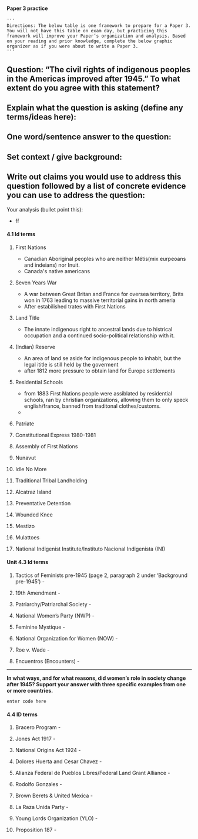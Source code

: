 #### Paper 3 practice 

    '''
    Directions: The below table is one framework to prepare for a Paper 3. You will not have this table on exam day, but practicing this framework will improve your Paper’s organization and analysis. Based on your reading and prior knowledge, complete the below graphic organizer as if you were about to write a Paper 3.
    '''
  

Question: “The civil rights of indigenous peoples in the Americas improved after 1945.” To what extent do you agree with this statement?
 - 
Explain what the question is asking (define any terms/ideas here):
 - 
One word/sentence answer to the question:
 - 
Set context / give background:
 - 
Write out claims you would use to address this question followed by a list of concrete evidence you can use to address the question:
 - 
Your analysis (bullet point this):
 -  ff

#### 4.1 Id terms
1.  First Nations
    - Canadian Aboriginal peoples who are neither Métis(mix eurpeoans and indeians) nor Inuit.
    - Canada's native americans
2.  Seven Years War
     - A war between Great Britan and France for oversea territory, Brits won in 1763 leading to massive territorial gains in north ameria
     - After estabilished trates with First Nations
3.  Land Title
     - The innate indigenous right to ancestral lands due to histrical occupation and a continued socio-political relationship with it.
4.  (Indian) Reserve
     - An area of land se aside for indigenous people to inhabit, but the legal ititle is still held by the goverment
     - after 1812 more pressure to obtain land for Europe settlements
5.  Residential Schools
     - from 1883 First Nations people were assiblated by residential schools, ran by christian organizations, allowing them to only speck english/france, banned from traditonal clothes/customs.
     - 
6.  Patriate
    
7.  Constitutional Express 1980-1981
    
8.  Assembly of First Nations
    
9.  Nunavut
    
10.  Idle No More
    
11.  Traditional Tribal Landholding
    
12.  Alcatraz Island
    
13.  Preventative Detention
    
14.  Wounded Knee
    
15.  Mestizo
    
16.  Mulattoes
    
17.  National Indigenist Institute/Instituto Nacional Indigenista (INI)

#### Unit 4.3 Id terms
1.  Tactics of Feminists pre-1945 (page 2, paragraph 2 under ‘Background pre-1945’) -
  
2.  19th Amendment -
   
3.  Patriarchy/Patriarchal Society -
    
4.  National Women’s Party (NWP) -
   
5.  Feminine Mystique -
   
6.  National Organization for Women (NOW) -
    
7.  Roe v. Wade -
    
8.  Encuentros (Encounters) -

___

**In what ways, and for what reasons, did women’s role in society change after 1945? Support your answer with three specific examples from one or more countries.**

    enter code here

#### 4.4 ID terms
1.  Bracero Program -
    
2.  Jones Act 1917 -
    
3.  National Origins Act 1924 -
    
4.  Dolores Huerta and Cesar Chavez -
    
5.  Alianza Federal de Pueblos Libres/Federal Land Grant Alliance -
    
6.  Rodolfo Gonzales -
    
7.  Brown Berets & United Mexica -
    
8.  La Raza Unida Party -
    
9.  Young Lords Organization (YLO) -
    
10.  Proposition 187 -


<!--stackedit_data:
eyJoaXN0b3J5IjpbLTE0ODczNzUzMDVdfQ==
-->